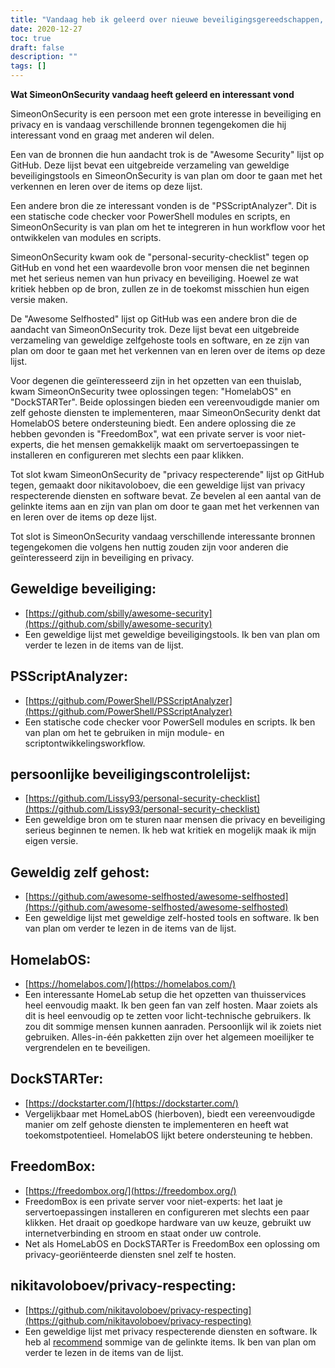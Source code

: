 ```yaml
---
title: "Vandaag heb ik geleerd over nieuwe beveiligingsgereedschappen, statische codeanalysatoren en opties voor zelfgehoste services"
date: 2020-12-27
toc: true
draft: false
description: ""
tags: []
---
```


**Wat SimeonOnSecurity vandaag heeft geleerd en interessant vond**

SimeonOnSecurity is een persoon met een grote interesse in beveiliging en privacy en is vandaag verschillende bronnen tegengekomen die hij interessant vond en graag met anderen wil delen.

Een van de bronnen die hun aandacht trok is de "Awesome Security" lijst op GitHub. Deze lijst bevat een uitgebreide verzameling van geweldige beveiligingstools en SimeonOnSecurity is van plan om door te gaan met het verkennen en leren over de items op deze lijst.

Een andere bron die ze interessant vonden is de "PSScriptAnalyzer". Dit is een statische code checker voor PowerShell modules en scripts, en SimeonOnSecurity is van plan om het te integreren in hun workflow voor het ontwikkelen van modules en scripts.

SimeonOnSecurity kwam ook de "personal-security-checklist" tegen op GitHub en vond het een waardevolle bron voor mensen die net beginnen met het serieus nemen van hun privacy en beveiliging. Hoewel ze wat kritiek hebben op de bron, zullen ze in de toekomst misschien hun eigen versie maken.

De "Awesome Selfhosted" lijst op GitHub was een andere bron die de aandacht van SimeonOnSecurity trok. Deze lijst bevat een uitgebreide verzameling van geweldige zelfgehoste tools en software, en ze zijn van plan om door te gaan met het verkennen van en leren over de items op deze lijst.

Voor degenen die geïnteresseerd zijn in het opzetten van een thuislab, kwam SimeonOnSecurity twee oplossingen tegen: "HomelabOS" en "DockSTARTer". Beide oplossingen bieden een vereenvoudigde manier om zelf gehoste diensten te implementeren, maar SimeonOnSecurity denkt dat HomelabOS betere ondersteuning biedt. Een andere oplossing die ze hebben gevonden is "FreedomBox", wat een private server is voor niet-experts, die het mensen gemakkelijk maakt om servertoepassingen te installeren en configureren met slechts een paar klikken.

Tot slot kwam SimeonOnSecurity de "privacy respecterende" lijst op GitHub tegen, gemaakt door nikitavoloboev, die een geweldige lijst van privacy respecterende diensten en software bevat. Ze bevelen al een aantal van de gelinkte items aan en zijn van plan om door te gaan met het verkennen van en leren over de items op deze lijst.

Tot slot is SimeonOnSecurity vandaag verschillende interessante bronnen tegengekomen die volgens hen nuttig zouden zijn voor anderen die geïnteresseerd zijn in beveiliging en privacy.


## Geweldige beveiliging:
- [https://github.com/sbilly/awesome-security](https://github.com/sbilly/awesome-security)
- Een geweldige lijst met geweldige beveiligingstools. Ik ben van plan om verder te lezen in de items van de lijst.

## PSScriptAnalyzer:
- [https://github.com/PowerShell/PSScriptAnalyzer](https://github.com/PowerShell/PSScriptAnalyzer)
- Een statische code checker voor PowerSell modules en scripts. Ik ben van plan om het te gebruiken in mijn module- en scriptontwikkelingsworkflow.

## persoonlijke beveiligingscontrolelijst:
- [https://github.com/Lissy93/personal-security-checklist](https://github.com/Lissy93/personal-security-checklist)
- Een geweldige bron om te sturen naar mensen die privacy en beveiliging serieus beginnen te nemen. Ik heb wat kritiek en mogelijk maak ik mijn eigen versie.

## Geweldig zelf gehost:
- [https://github.com/awesome-selfhosted/awesome-selfhosted](https://github.com/awesome-selfhosted/awesome-selfhosted)
- Een geweldige lijst met geweldige zelf-hosted tools en software. Ik ben van plan om verder te lezen in de items van de lijst.

## HomelabOS:
- [https://homelabos.com/](https://homelabos.com/)
- Een interessante HomeLab setup die het opzetten van thuisservices heel eenvoudig maakt. Ik ben geen fan van zelf hosten. Maar zoiets als dit is heel eenvoudig op te zetten voor licht-technische gebruikers. Ik zou dit sommige mensen kunnen aanraden. Persoonlijk wil ik zoiets niet gebruiken. Alles-in-één pakketten zijn over het algemeen moeilijker te vergrendelen en te beveiligen.

## DockSTARTer:
- [https://dockstarter.com/](https://dockstarter.com/)
- Vergelijkbaar met HomeLabOS (hierboven), biedt een vereenvoudigde manier om zelf gehoste diensten te implementeren en heeft wat toekomstpotentieel. HomelabOS lijkt betere ondersteuning te hebben.

## FreedomBox:
- [https://freedombox.org/](https://freedombox.org/)
- FreedomBox is een private server voor niet-experts: het laat je servertoepassingen installeren en configureren met slechts een paar klikken. Het draait op goedkope hardware van uw keuze, gebruikt uw internetverbinding en stroom en staat onder uw controle.
- Net als HomeLabOS en DockSTARTer is FreedomBox een oplossing om privacy-georiënteerde diensten snel zelf te hosten.

## nikitavoloboev/privacy-respecting:
- [https://github.com/nikitavoloboev/privacy-respecting](https://github.com/nikitavoloboev/privacy-respecting)
- Een geweldige lijst met privacy respecterende diensten en software. Ik heb al [recommend](https://simeononsecurity.ch/recommendations) sommige van de gelinkte items. Ik ben van plan om verder te lezen in de items van de lijst.
